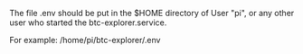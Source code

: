 The file .env should be put in the $HOME directory of User "pi", or any other user who started the btc-explorer.service.

For example: /home/pi/btc-explorer/.env